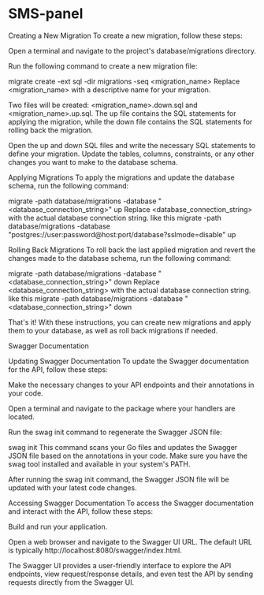 # SMS-panel

Creating a New Migration To create a new migration, follow these steps:

Open a terminal and navigate to the project's database/migrations directory.

Run the following command to create a new migration file:

migrate create -ext sql -dir migrations -seq <migration_name> Replace <migration_name> with a descriptive name for your migration.

Two files will be created: <migration_name>.down.sql and <migration_name>.up.sql. The up file contains the SQL statements for applying the migration, while the down file contains the SQL statements for rolling back the migration.

Open the up and down SQL files and write the necessary SQL statements to define your migration. Update the tables, columns, constraints, or any other changes you want to make to the database schema.

Applying Migrations To apply the migrations and update the database schema, run the following command:

migrate -path database/migrations -database "<database_connection_string>" up Replace <database_connection_string> with the actual database connection string. like this migrate -path database/migrations -database "postgres://user:password@host:port/database?sslmode=disable" up

Rolling Back Migrations To roll back the last applied migration and revert the changes made to the database schema, run the following command:

migrate -path database/migrations -database "<database_connection_string>" down Replace <database_connection_string> with the actual database connection string. like this migrate -path database/migrations -database "<database_connection_string>" down

That's it! With these instructions, you can create new migrations and apply them to your database, as well as roll back migrations if needed.

Swagger Documentation

Updating Swagger Documentation To update the Swagger documentation for the API, follow these steps:

Make the necessary changes to your API endpoints and their annotations in your code.

Open a terminal and navigate to the package where your handlers are located.

Run the swag init command to regenerate the Swagger JSON file:

swag init This command scans your Go files and updates the Swagger JSON file based on the annotations in your code. Make sure you have the swag tool installed and available in your system's PATH.

After running the swag init command, the Swagger JSON file will be updated with your latest code changes.

Accessing Swagger Documentation To access the Swagger documentation and interact with the API, follow these steps:

Build and run your application.

Open a web browser and navigate to the Swagger UI URL. The default URL is typically http://localhost:8080/swagger/index.html.

The Swagger UI provides a user-friendly interface to explore the API endpoints, view request/response details, and even test the API by sending requests directly from the Swagger UI.